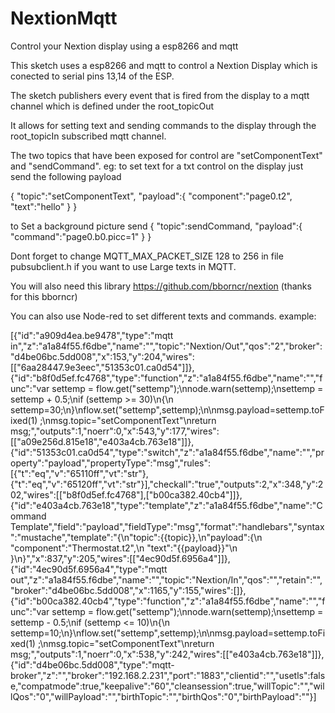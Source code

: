# NextionMqtt
Control your Nextion display using a esp8266 and mqtt

This sketch uses a esp8266 and mqtt to control a Nextion Display which is conected to serial pins 13,14 of the ESP.

The sketch publishers every event that is fired from the display to a mqtt channel
which is defined under the root_topicOut

It allows for setting text and sending commands to the display through the root_topicIn
subscribed mqtt channel.

The two topics that have been exposed for control are "setComponentText" and "sendCommand".
eg: to set text for a txt control on the display just send the following payload
 
 {
"topic":"setComponentText",
"payload":{
  "component":"page0.t2",
   "text":"hello"
 }
}

to Set a background picture send
 {
"topic":sendCommand,
"payload":{
  "command":"page0.b0.picc=1"
 }
}

Dont forget to change MQTT_MAX_PACKET_SIZE 128 to 256 in file pubsubclient.h if you want to use Large texts in MQTT.

You will also need this library https://github.com/bborncr/nextion (thanks for this bborncr)

You can also use Node-red to set different texts and commands.
example:  

[{"id":"a909d4ea.be9478","type":"mqtt in","z":"a1a84f55.f6dbe","name":"","topic":"Nextion/Out","qos":"2","broker":"d4be06bc.5dd008","x":153,"y":204,"wires":[["6aa28447.9e3eec","51353c01.ca0d54"]]},{"id":"b8f0d5ef.fc4768","type":"function","z":"a1a84f55.f6dbe","name":"","func":"var settemp = flow.get(\"settemp\");\nnode.warn(settemp);\nsettemp = settemp + 0.5;\nif (settemp >= 30)\n{\n    settemp=30;\n}\nflow.set(\"settemp\",settemp);\n\nmsg.payload=settemp.toFixed(1) ;\nmsg.topic=\"setComponentText\"\nreturn msg;","outputs":1,"noerr":0,"x":543,"y":177,"wires":[["a09e256d.815e18","e403a4cb.763e18"]]},{"id":"51353c01.ca0d54","type":"switch","z":"a1a84f55.f6dbe","name":"","property":"payload","propertyType":"msg","rules":[{"t":"eq","v":"65110ff","vt":"str"},{"t":"eq","v":"65120ff","vt":"str"}],"checkall":"true","outputs":2,"x":348,"y":202,"wires":[["b8f0d5ef.fc4768"],["b00ca382.40cb4"]]},{"id":"e403a4cb.763e18","type":"template","z":"a1a84f55.f6dbe","name":"Command Template","field":"payload","fieldType":"msg","format":"handlebars","syntax":"mustache","template":"{\n\"topic\":{{topic}},\n\"payload\":{\n  \"component\":\"Thermostat.t2\",\n   \"text\":\"{{payload}}\"\n }\n}","x":837,"y":205,"wires":[["4ec90d5f.6956a4"]]},{"id":"4ec90d5f.6956a4","type":"mqtt out","z":"a1a84f55.f6dbe","name":"","topic":"Nextion/In","qos":"","retain":"","broker":"d4be06bc.5dd008","x":1165,"y":155,"wires":[]},{"id":"b00ca382.40cb4","type":"function","z":"a1a84f55.f6dbe","name":"","func":"var settemp = flow.get(\"settemp\");\nnode.warn(settemp);\nsettemp = settemp - 0.5;\nif (settemp <= 10)\n{\n    settemp=10;\n}\nflow.set(\"settemp\",settemp);\n\nmsg.payload=settemp.toFixed(1) ;\nmsg.topic=\"setComponentText\"\nreturn msg;","outputs":1,"noerr":0,"x":538,"y":242,"wires":[["e403a4cb.763e18"]]},{"id":"d4be06bc.5dd008","type":"mqtt-broker","z":"","broker":"192.168.2.231","port":"1883","clientid":"","usetls":false,"compatmode":true,"keepalive":"60","cleansession":true,"willTopic":"","willQos":"0","willPayload":"","birthTopic":"","birthQos":"0","birthPayload":""}]
